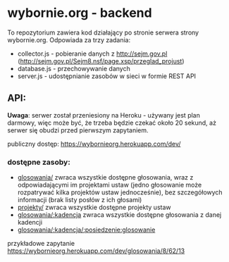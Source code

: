 # wybornie.org - backend
To repozytorium zawiera kod działający po stronie serwera strony wybornie.org.
Odpowiada za trzy zadania:
- collector.js - pobieranie danych z http://sejm.gov.pl (http://sejm.gov.pl/Sejm8.nsf/page.xsp/przeglad_projust)
- database.js - przechowywanie danych
- server.js - udostępnianie zasobów w sieci w formie REST API

## API:
**Uwaga**: serwer został przeniesiony na Heroku - używany jest plan darmowy, więc może być, że trzeba będzie czekać około 20 sekund, aż serwer się obudzi przed pierwszym zapytaniem.

publiczny dostęp: https://wybornieorg.herokuapp.com/dev/

### dostępne zasoby:

- [glosowania/](https://wybornieorg.herokuapp.com/dev/glosowania/)
zwraca wszystkie dostępne głosowania, wraz z odpowiadającymi im projektami ustaw (jedno głosowanie może rozpatrywać kilka projektów ustaw jednocześnie), bez szczegółowych informacji (brak listy posłów z ich głosami)
- [projekty/](https://wybornieorg.herokuapp.com/dev/projekty/)
zwraca wszystkie dostępne projekty ustaw
- [glosowania/:kadencja](https://wybornieorg.herokuapp.com/dev/glosowania/8)
zwraca wszystkie dostępne głosowania z danej kadencji
- [glosowania/:kadencja/:posiedzenie:glosowanie](https://wybornieorg.herokuapp.com/dev/glosowania/8/62/13)

przykładowe zapytanie https://wybornieorg.herokuapp.com/dev/glosowania/8/62/13
